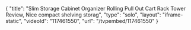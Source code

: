 {
    "title": "Slim Storage Cabinet Organizer Rolling Pull Out Cart Rack Tower Review, Nice compact shelving storag",
    "type": "solo",
    "layout": "iframe-static",
    "videoId": "117461550",
    "url": "\/tvpembed\/117461550"
}